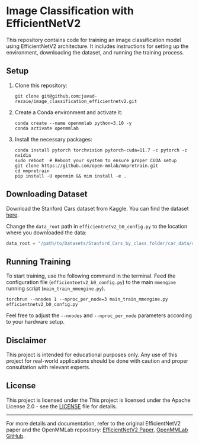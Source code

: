 # Image Classification with EfficientNetV2

This repository contains code for training an image classification model using EfficientNetV2 architecture. It includes instructions for setting up the environment, downloading the dataset, and running the training process.

## Setup

1. Clone this repository:

   ```shell
   git clone git@github.com:javad-rezaie/image_classification_efficientnetv2.git
   ```

2. Create a Conda environment and activate it:

   ```shell
   conda create --name openmmlab python=3.10 -y
   conda activate openmmlab
   ```

3. Install the necessary packages:

   ```shell
   conda install pytorch torchvision pytorch-cuda=11.7 -c pytorch -c nvidia
   sudo reboot  # Reboot your system to ensure proper CUDA setup
   git clone https://github.com/open-mmlab/mmpretrain.git
   cd mmpretrain
   pip install -U openmim && mim install -e .
   ```

## Downloading Dataset

Download the Stanford Cars dataset from Kaggle. You can find the dataset [here](https://www.kaggle.com/jessicali9530/stanford-cars-dataset).

Change the `data_root` path in `efficientnetv2_b0_config.py` to the location where you downloaded the data:

```python
data_root = "/path/to/Datasets/Stanford_Cars_by_class_folder/car_data/car_data/"
```

## Running Training

To start training, use the following command in the terminal. Feed the configuration file (`efficientnetv2_b0_config.py`) to the main `mmengine` running script (`main_train_mmengine.py`).

```shell
torchrun --nnodes 1 --nproc_per_node=3 main_train_mmengine.py efficientnetv2_b0_config.py
```

Feel free to adjust the `--nnodes` and `--nproc_per_node` parameters according to your hardware setup.


## Disclaimer

This project is intended for educational purposes only. Any use of this project for real-world applications should be done with caution and proper consultation with relevant experts.

## License

This project is licensed under the This project is licensed under the Apache License 2.0 - see the [LICENSE](LICENSE) file for details.


---

For more details and documentation, refer to the original EfficientNetV2 paper and the OpenMMLab repository: [EfficientNetV2 Paper](https://arxiv.org/abs/2104.00298), [OpenMMLab GitHub](https://github.com/open-mmlab).
